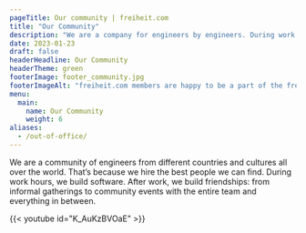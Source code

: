 ```yaml
---
pageTitle: Our community | freiheit.com
title: "Our Community"
description: "We are a company for engineers by engineers. During work hours, we build software. After work, we build friendships: this is the best community in the world."
date: 2023-01-23
draft: false
headerHeadline: Our Community
headerTheme: green
footerImage: footer_community.jpg
footerImageAlt: "freiheit.com members are happy to be a part of the freiheit.com community"
menu:
  main:
    name: Our Community
    weight: 6
aliases:
  - /out-of-office/
---
```

<p class=" md:pr-48 lg:pr-72 xl:pr-80 xxl:pr-96">
We are a community of engineers from different countries and cultures all over the world. That’s because we hire the best people we can find. During work hours, we build software. After work, we build friendships: from informal gatherings to community events with the entire team and everything in between.
</p>

{{< youtube id="K_AuKzBVOaE" >}}
